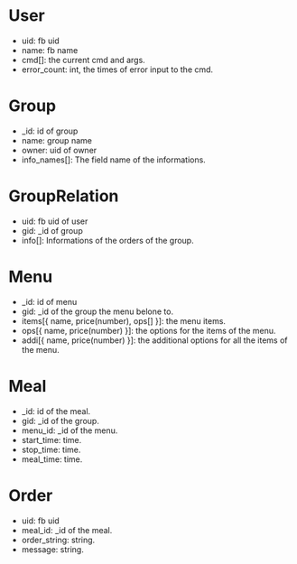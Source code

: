 # User

* uid: fb uid
* name: fb name
* cmd[]: the current cmd and args.
* error_count: int, the times of error input to the cmd.


# Group

* _id: id of group
* name: group name
* owner: uid of owner
* info_names[]: The field name of the informations.


# GroupRelation

* uid: fb uid of user
* gid: _id of group
* info[]: Informations of the orders of the group.


# Menu

* _id: id of menu
* gid: _id of the group the menu belone to.
* items[{ name, price(number), ops[] }]: the menu items.
* ops[{ name, price(number) }]: the options for the items of the menu.
* addi[{ name, price(number) }]: the additional options for all the items of the menu.

# Meal

* _id: id of the meal.
* gid: _id of the group.
* menu_id: _id of the menu.
* start_time: time.
* stop_time: time.
* meal_time: time.

# Order

* uid: fb uid
* meal_id: _id of the meal.
* order_string: string.
* message: string.